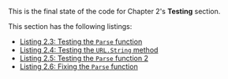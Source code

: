 
This is the final state of the code for Chapter 2's **Testing** section.

This section has the following listings:

- [Listing 2.3: Testing the `Parse` function](../../all-listings/02-idioms-and-testing/03-testing-the-parse-function.md)
- [Listing 2.4: Testing the `URL.String` method](../../all-listings/02-idioms-and-testing/04-testing-the-urlstring-method.md)
- [Listing 2.5: Testing the `Parse` function 2](../../all-listings/02-idioms-and-testing/05-testing-the-parse-function-2.md)
- [Listing 2.6: Fixing the `Parse` function](../../all-listings/02-idioms-and-testing/06-fixing-the-parse-function.md)
